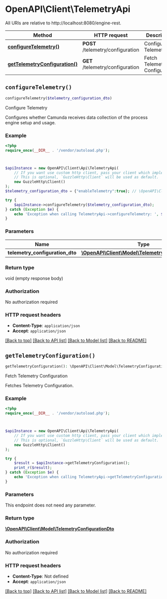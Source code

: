 # OpenAPI\Client\TelemetryApi

All URIs are relative to http://localhost:8080/engine-rest.

Method | HTTP request | Description
------------- | ------------- | -------------
[**configureTelemetry()**](TelemetryApi.md#configureTelemetry) | **POST** /telemetry/configuration | Configure Telemetry
[**getTelemetryConfiguration()**](TelemetryApi.md#getTelemetryConfiguration) | **GET** /telemetry/configuration | Fetch Telemetry Configuration


## `configureTelemetry()`

```php
configureTelemetry($telemetry_configuration_dto)
```

Configure Telemetry

Configures whether Camunda receives data collection of the process engine setup and usage.

### Example

```php
<?php
require_once(__DIR__ . '/vendor/autoload.php');



$apiInstance = new OpenAPI\Client\Api\TelemetryApi(
    // If you want use custom http client, pass your client which implements `GuzzleHttp\ClientInterface`.
    // This is optional, `GuzzleHttp\Client` will be used as default.
    new GuzzleHttp\Client()
);
$telemetry_configuration_dto = {"enableTelemetry":true}; // \OpenAPI\Client\Model\TelemetryConfigurationDto

try {
    $apiInstance->configureTelemetry($telemetry_configuration_dto);
} catch (Exception $e) {
    echo 'Exception when calling TelemetryApi->configureTelemetry: ', $e->getMessage(), PHP_EOL;
}
```

### Parameters

Name | Type | Description  | Notes
------------- | ------------- | ------------- | -------------
 **telemetry_configuration_dto** | [**\OpenAPI\Client\Model\TelemetryConfigurationDto**](../Model/TelemetryConfigurationDto.md)|  | [optional]

### Return type

void (empty response body)

### Authorization

No authorization required

### HTTP request headers

- **Content-Type**: `application/json`
- **Accept**: `application/json`

[[Back to top]](#) [[Back to API list]](../../README.md#endpoints)
[[Back to Model list]](../../README.md#models)
[[Back to README]](../../README.md)

## `getTelemetryConfiguration()`

```php
getTelemetryConfiguration(): \OpenAPI\Client\Model\TelemetryConfigurationDto
```

Fetch Telemetry Configuration

Fetches Telemetry Configuration.

### Example

```php
<?php
require_once(__DIR__ . '/vendor/autoload.php');



$apiInstance = new OpenAPI\Client\Api\TelemetryApi(
    // If you want use custom http client, pass your client which implements `GuzzleHttp\ClientInterface`.
    // This is optional, `GuzzleHttp\Client` will be used as default.
    new GuzzleHttp\Client()
);

try {
    $result = $apiInstance->getTelemetryConfiguration();
    print_r($result);
} catch (Exception $e) {
    echo 'Exception when calling TelemetryApi->getTelemetryConfiguration: ', $e->getMessage(), PHP_EOL;
}
```

### Parameters

This endpoint does not need any parameter.

### Return type

[**\OpenAPI\Client\Model\TelemetryConfigurationDto**](../Model/TelemetryConfigurationDto.md)

### Authorization

No authorization required

### HTTP request headers

- **Content-Type**: Not defined
- **Accept**: `application/json`

[[Back to top]](#) [[Back to API list]](../../README.md#endpoints)
[[Back to Model list]](../../README.md#models)
[[Back to README]](../../README.md)
